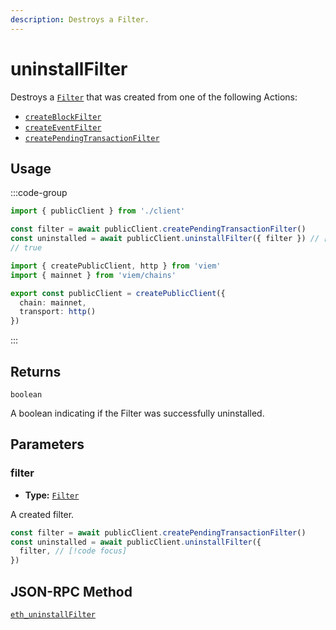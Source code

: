 ```yaml
---
description: Destroys a Filter.
---
```


# uninstallFilter

Destroys a [`Filter`](/docs/glossary/types.html#filter) that was created from one of the following Actions:

- [`createBlockFilter`](/docs/actions/public/createBlockFilter)
- [`createEventFilter`](/docs/actions/public/createEventFilter)
- [`createPendingTransactionFilter`](/docs/actions/public/createPendingTransactionFilter)

## Usage

:::code-group

```ts [example.ts]
import { publicClient } from './client'

const filter = await publicClient.createPendingTransactionFilter()
const uninstalled = await publicClient.uninstallFilter({ filter }) // [!code focus:99]
// true
```

```ts [client.ts]
import { createPublicClient, http } from 'viem'
import { mainnet } from 'viem/chains'

export const publicClient = createPublicClient({
  chain: mainnet,
  transport: http()
})
```

:::

## Returns

`boolean`

A boolean indicating if the Filter was successfully uninstalled.

## Parameters

### filter

- **Type:** [`Filter`](/docs/glossary/terms#filter)

A created filter.

```ts
const filter = await publicClient.createPendingTransactionFilter()
const uninstalled = await publicClient.uninstallFilter({
  filter, // [!code focus]
})
```

## JSON-RPC Method

[`eth_uninstallFilter`](https://ethereum.org/en/developers/docs/apis/json-rpc/#eth_uninstallFilter)